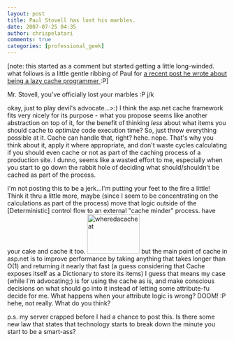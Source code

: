 ```yaml
---
layout: post
title: Paul Stovell has lost his marbles.
date: 2007-07-25 04:35
author: chrispelatari
comments: true
categories: [professional_geek]
---
```

[note: this started as a comment but started getting a little long-winded. what follows is a little gentle ribbing of Paul for <a href="http://www.paulstovell.net/blog/index.php/runtime-caching/">a recent post he wrote about being a lazy cache programmer </a>:P]

Mr. Stovell, you've officially lost your marbles :P j/k

okay, just to play devil's advocate...&gt;:) I think the asp.net cache framework fits very nicely for its purpose - what you propose seems like another abstraction on top of it, for the benefit of thinking *less* about what items you should cache to *optimize* code execution time? So, just throw everything possible at it. Cache can handle that, right? hehe. nope. That's why you think about it, apply it where appropriate, and don't waste cycles calculating if you should even cache or not as part of the caching process of a production site. I dunno, seems like a wasted effort to me, especially when you start to go down the rabbit hole of deciding what should/shouldn't be cached as part of the process.

I'm not posting this to be a jerk...I'm putting your feet to the fire a little! Think it thru a little more, maybe (since I seem to be concentrating on the calculations as part of the process) move that logic outside of the [Deterministic] control flow to an external "cache minder" process. have your cake and cache it too.
<a href="http://chrispelatari.files.wordpress.com/2007/07/wheredacacheat.jpg"><img class="alignnone size-full wp-image-1140" alt="wheredacacheat" src="http://chrispelatari.files.wordpress.com/2007/07/wheredacacheat.jpg" width="120" height="90" /></a> but the main point of cache in asp.net is to improve performance by taking anything that takes longer than O(1) and returning it nearly that fast (a guess considering that Cache exposes itself as a Dictionary to store its items) I guess that means my case (while I'm advocating;) is for using the cache as is, and make conscious decisions on what should go into it instead of letting some attribute-fu decide for me. What happens when your attribute logic is wrong? DOOM! :P hehe, not really. What do you think?

p.s. my server crapped before I had a chance to post this. Is there some new law that states that technology starts to break down the minute you start to be a smart-ass?

